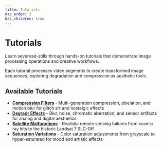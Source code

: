 ```yaml
---
title: Tutorials
nav_order: 3
has_children: true
---
```


# Tutorials

Learn sevenrad-stills through hands-on tutorials that demonstrate image processing operations and creative workflows.

Each tutorial processes video segments to create transformed image sequences, exploring degradation and compression as aesthetic tools.

## Available Tutorials

- **[Compression Filters](compression-filters)** - Multi-generation compression, pixelation, and motion blur for glitch art and nostalgic effects
- **[Degradr Effects](degradr-effects)** - Blur, noise, chromatic aberration, and sensor artifacts for analog and digital aesthetics
- **[Satellite Malfunctions](satellite-malfunctions)** - Realistic remote sensing failures from cosmic ray hits to the historic Landsat 7 SLC-Off
- **[Saturation Variations](saturation-variations)** - Color saturation adjustments from grayscale to hyper-saturated for mood and artistic effects
